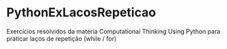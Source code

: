 # PythonExLacosRepeticao
Exercícios resolvidos da matéria Computational Thinking Using Python para praticar laços de repetição (while / for)
